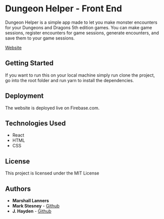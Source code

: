 # Dungeon Helper - Front End

Dungeon Helper is a simple app made to let you make monster encounters for your Dungeons and Dragons 5th edition games. You can make game sessions, register encounters for game sessions, generate encounters, and save them to your game sessions. 

[Website](https://dungeon-helper.com/) 


## Getting Started

If you want to run this on your local machine simply run clone the project, go into the root folder and run yarn to install the dependencies.

## Deployment

The website is deployed live on Firebase.com.

## Technologies Used

* React
* HTML
* CSS

## License

This project is licensed under the MIT License

## Authors

* **Marshall Lanners**
* **Mark Stesney** - [Github](https://github.com/markstez05)
* **J. Hayden** - [Github](https://github.com/JHaydenDev)









